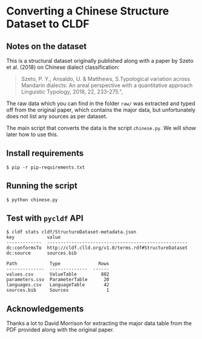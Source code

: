 # Converting a Chinese Structure Dataset to CLDF

## Notes on the dataset

This is a structural dataset originally published along with a paper by Szeto et al. (2018) on Chinese dialect classification:

> Szeto, P. Y.; Ansaldo, U. & Matthews, S.Typological variation across Mandarin dialects: An areal perspective with a quantitative approach Linguistic Typology, 2018, 22, 233-275.",
 
The raw data which you can find in the folder `raw/` was extracted and typed off from the original paper, which contains the major data, but unfortunately does not list any sources as per dataset.

The main script that converts the data is the script `chinese.py`. We will show later how to use this.

## Install requirements

```shell
$ pip -r pip-requirements.txt
```

## Running the script

```shell
$ python chinese.py
```

## Test with `pycldf` API

```shell
$ cldf stats cldf/StructureDataset-metadata.json 
key            value
-------------  ----------------------------------------------------
dc:conformsTo  http://cldf.clld.org/v1.0/terms.rdf#StructureDataset
dc:source      sources.bib

Path            Type              Rows
--------------  --------------  ------
values.csv      ValueTable         882
parameters.csv  ParameterTable      20
languages.csv   LanguageTable       42
sources.bib     Sources              1
```

## Acknowledgements

Thanks a lot to David Morrison for extracting the major data table from the PDF provided along with the original paper.
